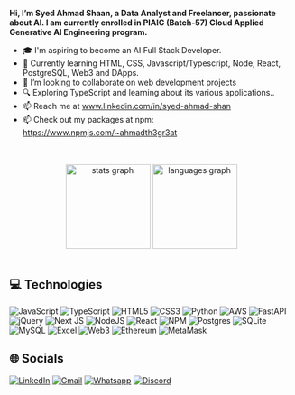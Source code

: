 **Hi, I’m Syed Ahmad Shaan, a Data Analyst and Freelancer, passionate about AI. I am currently enrolled in PIAIC (Batch-57) Cloud Applied Generative AI Engineering program.**
- 🎓 I'm aspiring to become an AI Full Stack Developer.
- 🌱 Currently learning HTML, CSS, Javascript/Typescript, Node, React, PostgreSQL, Web3 and DApps.
- 💞️ I’m looking to collaborate on web development projects
- 🔍 Exploring TypeScript and learning about its various applications..
- 📫 Reach me at www.linkedin.com/in/syed-ahmad-shan
- 📫 Check out my packages at npm: https://www.npmjs.com/~ahmadth3gr3at

<br />
<br />
<div align="center">
  <img src="https://github-readme-stats.vercel.app/api?username=SyedAhmadShaan&theme=transperent&hide_border=false&show_icons=true&include_all_commits=false&count_private=true" height="150" alt="stats graph"  />
  <img src="https://github-readme-stats.vercel.app/api/top-langs/?username=SyedAhmadShaan&theme=transperent&hide_border=false&include_all_commits=false&count_private=false&layout=compact" height="150" alt="languages graph"  />
</div>
<br />
<div>
  
## 💻 Technologies

![JavaScript](https://img.shields.io/badge/javascript-%23323330.svg?style=for-the-badge&logo=javascript&logoColor=%23F7DF1E)
![TypeScript](https://img.shields.io/badge/typescript-%23007ACC.svg?style=for-the-badge&logo=typescript&logoColor=white)
![HTML5](https://img.shields.io/badge/html5-%23E34F26.svg?style=for-the-badge&logo=html5&logoColor=white)
![CSS3](https://img.shields.io/badge/css3-%231572B6.svg?style=for-the-badge&logo=css3&logoColor=white)
![Python](https://img.shields.io/badge/python-3670A0?style=for-the-badge&logo=python&logoColor=ffdd54)
![AWS](https://img.shields.io/badge/AWS-%23FF9900.svg?style=for-the-badge&logo=amazon-aws&logoColor=white)
![FastAPI](https://img.shields.io/badge/FastAPI-005571?style=for-the-badge&logo=fastapi)
![jQuery](https://img.shields.io/badge/jquery-%230769AD.svg?style=for-the-badge&logo=jquery&logoColor=white)
![Next JS](https://img.shields.io/badge/Next-black?style=for-the-badge&logo=next.js&logoColor=white)
![NodeJS](https://img.shields.io/badge/node.js-6DA55F?style=for-the-badge&logo=node.js&logoColor=white)
![React](https://img.shields.io/badge/react-%2320232a.svg?style=for-the-badge&logo=react&logoColor=%2361DAFB)
![NPM](https://img.shields.io/badge/NPM-%23CB3837.svg?style=for-the-badge&logo=npm&logoColor=white)
![Postgres](https://img.shields.io/badge/postgres-%23316192.svg?style=for-the-badge&logo=postgresql&logoColor=white)
![SQLite](https://img.shields.io/badge/sqlite-%2307405e.svg?style=for-the-badge&logo=sqlite&logoColor=white)
![MySQL](https://img.shields.io/badge/mysql-%2300000f.svg?style=for-the-badge&logo=mysql&logoColor=white)
![Excel](https://img.shields.io/badge/microsoft%20excel-217346?style=for-the-badge&logo=microsoft-excel&logoColor=white)
![Web3](https://img.shields.io/badge/Web3-F16822?style=for-the-badge&logo=web3.js&logoColor=white)
![Ethereum](https://img.shields.io/badge/Ethereum-3C3C3D?style=for-the-badge&logo=ethereum&logoColor=white)
![MetaMask](https://img.shields.io/badge/MetaMask-E2761B?style=for-the-badge&logo=metamask&logoColor=white)

## 🌐 Socials

[![LinkedIn](https://img.shields.io/badge/LinkedIn-%230077B5.svg?logo=linkedin&logoColor=white&labelColor=&style=for-the-badge)](https://www.linkedin.com/in/syed-ahmad-shan/) 
[![Gmail](https://img.shields.io/static/v1?message=Gmail&logo=gmail&label=&color=D14836&logoColor=white&labelColor=&style=for-the-badge)](ahmadthegreat91@gmail.com)
[![Whatsapp](https://img.shields.io/static/v1?message=Whatsapp&logo=whatsapp&label=&color=25D366&logoColor=white&labelColor=&style=for-the-badge)](https://wa.me/+923404441223)
[![Discord](https://img.shields.io/badge/Discord-%237289DA.svg?logo=discord&logoColor=white&labelColor=&style=for-the-badge)](https://discord.gg/K8AvTtrQ) 
